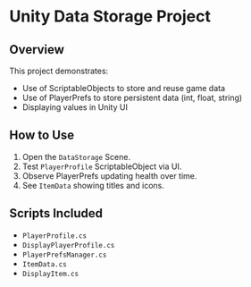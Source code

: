 # Unity Data Storage Project

## Overview
This project demonstrates:
- Use of ScriptableObjects to store and reuse game data
- Use of PlayerPrefs to store persistent data (int, float, string)
- Displaying values in Unity UI

## How to Use
1. Open the `DataStorage` Scene.
2. Test `PlayerProfile` ScriptableObject via UI.
3. Observe PlayerPrefs updating health over time.
4. See `ItemData` showing titles and icons.

## Scripts Included
- `PlayerProfile.cs`
- `DisplayPlayerProfile.cs`
- `PlayerPrefsManager.cs`
- `ItemData.cs`
- `DisplayItem.cs`
